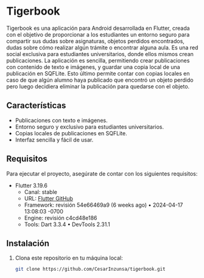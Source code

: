# Tigerbook

Tigerbook es una aplicación para Android desarrollada en Flutter, creada con el objetivo de
proporcionar a los estudiantes un entorno seguro para compartir sus dudas sobre asignaturas, objetos
perdidos encontrados, dudas sobre cómo realizar algún trámite o encontrar alguna aula. Es una red
social exclusiva para estudiantes universitarios, donde ellos mismos crean publicaciones. La
aplicación es sencilla, permitiendo crear publicaciones con contenido de texto e imágenes, y guardar
una copia local de una publicación en SQFLite. Esto último permite contar con copias locales en caso
de que algún alumno haya publicado que encontró un objeto perdido pero luego decidiera eliminar la
publicación para quedarse con el objeto.

## Características

- Publicaciones con texto e imágenes.
- Entorno seguro y exclusivo para estudiantes universitarios.
- Copias locales de publicaciones en SQFLite.
- Interfaz sencilla y fácil de usar.

## Requisitos

Para ejecutar el proyecto, asegúrate de contar con los siguientes requisitos:

- Flutter 3.19.6
    - Canal: stable
    - URL: [Flutter GitHub](https://github.com/flutter/flutter.git)
    - Framework: revisión 54e66469a9 (6 weeks ago) • 2024-04-17 13:08:03 -0700
    - Engine: revisión c4cd48e186
    - Tools: Dart 3.3.4 • DevTools 2.31.1

## Instalación

1. Clona este repositorio en tu máquina local:
   ```sh
   git clone https://github.com/CesarInzunsa/tigerbook.git
   ```
